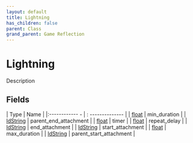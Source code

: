 ```yaml
---
layout: default
title: Lightning
has_children: false
parent: Class
grand_parent: Game Reflection
---
```

# Lightning
Description 

## Fields
| Type | Name |
|:------------ - | : -------------- |
| [float](game-reflection/components/float.md) | min_duration |
| [IdString](game-reflection/components/id_string.md) | parent_end_attachment |
| [float](game-reflection/components/float.md) | timer |
| [float](game-reflection/components/float.md) | repeat_delay |
| [IdString](game-reflection/components/id_string.md) | end_attachment |
| [IdString](game-reflection/components/id_string.md) | start_attachment |
| [float](game-reflection/components/float.md) | max_duration |
| [IdString](game-reflection/components/id_string.md) | parent_start_attachment |
